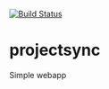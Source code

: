 [![Build Status](https://travis-ci.org/mohanrvce/projectsync.svg?branch=master)](https://travis-ci.org/mohanrvce/projectsync)

# projectsync
Simple webapp
